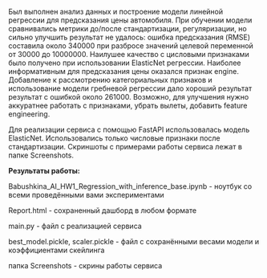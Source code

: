 Был выполнен анализ данных и построение модели линейной регрессии для предсказания цены автомобиля. 
При обучении модели сравнивались метрики до/после стандартизации, регуляризации, но сильно улучшить результат не удалось: 
ошибка предсказания (RMSE) составила около 340000 при разбросе значений целевой переменной от 30000 до 10000000.
Наилушее качество с цисловыми признаками было получено при использовании ElasticNet регрессии.
Наиболее информативным для предсказания цены оказался признак engine.
Добавление к рассмотрению категориальных признаков и использование модели гребневой регрессии дало хороший результат результат с ошибкой около 261000. 
Возможно, для улучшения нужно аккуратнее работать с признаками, убрать вылеты, добавить feature engineering.

Для реализации сервиса с помощью FastAPI использовалась модель ElasticNet. Использовались только числовые признаки после стандартизации. Скриншоты с примерами работы сервиса лежат в папке Screenshots.


**Результаты работы:**

Babushkina_AI_HW1_Regression_with_inference_base.ipynb - ноутбук со всеми проведёнными вами экспериментами

Report.html - сохраненный дашборд в любом формате

main.py - файл с реализацией сервиса

best_model.pickle, scaler.pickle - файл с сохранёнными весами модели и коэффициентами скейлинга 

папка Screenshots - скрины работы сервиса
